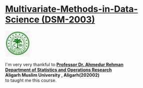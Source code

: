 # [**Multivariate-Methods-in-Data-Science (DSM-2003)**](https://github.com/MohammadWasiq0786/Multivariate-Methods-in-Data-Science)

![image](https://github.com/mohammadwasiq0/mohammadwasiq0/blob/main/amu_logo_resized.png)

I'm very very thankful to
[**Professor Dr. Ahmedur Rehman**](https://www.amu.ac.in/faculty/statistics-and-operations-research/ahmadur-rahman)
<br>[**Department of Statistics and Operations Research**](https://www.amu.ac.in/department/statistics-and-operations-research) 
<br>**Aligarh Muslim University , Aligarh(202002)**
<br>to taught me this course.
